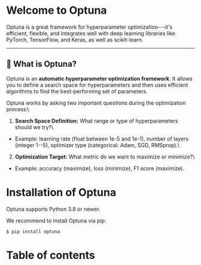 # Welcome to Optuna
Optuna is a great framework for hyperparameter optimization---it's
efficient, flexible, and integrates well with deep learning libraries
like PyTorch, TensorFlow, and Keras, as well as scikit-learn.

------------------------------------------------------------------------

## 🔹 What is Optuna?
Optuna is an **automatic hyperparameter optimization framework**. It allows you to define a search space for hyperparameters and then uses efficient algorithms to find the best-performing set of parameters.

Optuna works by asking two important questions during the optimization process:\
1. **Search Space Definition:** 
What range or type of hyperparameters should we try?\
- Example: learning rate (float between 1e-5 and 1e-1), number of layers
(integer 1--5), optimizer type (categorical: Adam, SGD, RMSprop).\
2. **Optimization Target:** 
What metric do we want to maximize or minimize?\
- Example: accuracy (maximize), loss (minimize), F1 score (maximize).

# Installation of Optuna 
Optuna supports Python 3.8 or newer.

We recommend to install Optuna via pip:

```
$ pip install optuna
```
# Table of contents
```{tableofcontents}
```